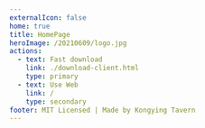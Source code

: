 ```yaml
---
externalIcon: false
home: true
title: HomePage
heroImage: /20210609/logo.jpg
actions:
  - text: Fast download
    link: ./download-client.html
    type: primary
  - text: Use Web
    link: /
    type: secondary
footer: MIT Licensed | Made by Kongying Tavern
---
```

